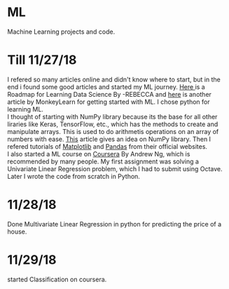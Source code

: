 # ML
Machine Learning projects and code.

# Till 11/27/18
  I refered so many articles online and didn't know where to start, but in the end i found some good articles and started my ML journey.
<a href="https://medium.com/vickdata/programming-skills-a-complete-roadmap-for-learning-data-science-part-1-7913b289751b">Here </a>is a Roadmap for Learning Data Science By -REBECCA and <a href="https://monkeylearn.com/blog/getting-started-with-python-machine-learning/">here</a> is another article by MonkeyLearn for getting started with ML. I chose python for learning ML.
<br>
  I thought of starting with NumPy library because its the base for all other liraries like Keras, TensorFlow, etc., which has the methods to create and manipulate arrays. This is used to do arithmetis operations on an array of numbers with ease. <a href="https://stackabuse.com/numpy-tutorial-a-simple-example-based-guide/">This</a> article gives an idea on NumPy library. Then I refered tutorials of <a href="">Matplotlib</a> and <a href="">Pandas</a> from their official websites.
  <br>I also started a ML course on <a href="https://www.coursera.org/learn/machine-learning">Coursera</a> By Andrew Ng, which is recommended by many people. My first assignment was solving a Univariate Linear Regression problem, which I had to submit using Octave. Later I wrote the code from scratch in Python.

# 11/28/18
Done Multivariate Linear Regression in python for predicting the price of a house.

# 11/29/18
started Classification on coursera.
